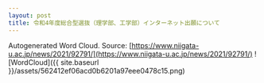 ```yaml
---
layout: post
title: 令和4年度総合型選抜（理学部、工学部）インターネット出願について
---
```

Autogenerated Word Cloud.
Source\: [https://www.niigata-u.ac.jp/news/2021/92791/](https://www.niigata-u.ac.jp/news/2021/92791/)
![WordCloud]({{ site.baseurl }}/assets/562412ef06acd0b6201a97eee0478c15.png)